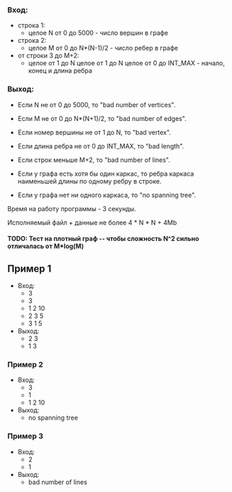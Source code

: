 ### Вход:
* строка 1:
	* целое N от 0 до 5000 - число вершин в графе
* строка 2:
	* целое M от 0 до N*(N-1)/2 - число ребер в графе
* от строки 3 до M+2:
	* целое от 1 до N целое от 1 до N целое от 0 до INT_MAX - начало, конец и длина ребра

### Выход:
* Если N не от 0 до 5000, то "bad number of vertices".
* Если M не от 0 до N*(N+1)/2, то "bad number of edges".
* Если номер вершины не от 1 до N, то "bad vertex".
* Если длина ребра не от 0 до INT_MAX, то "bad length".
* Если строк меньше M+2, то "bad number of lines".

* Если у графа есть хотя бы один каркас, то ребра каркаса наименьшей длины по одному ребру в строке.

* Если у графа нет ни одного каркаса, то "no spanning tree".

Время на работу программы - 3 секунды.

Исполняемый файл + данные не более 4 * N * N + 4Mb

#### TODO: Тест на плотный граф -- чтобы сложность N^2 сильно отличалась от М*log(М)

## Пример 1
* Вход:
  * 3
  * 3
  * 1 2 10
  * 2 3 5
  * 3 1 5
* Выход:
  * 2 3
  * 1 3

### Пример 2
* Вход:
  * 3
  * 1
  * 1 2 10
* Выход:
  * no spanning tree

### Пример 3
* Вход:
  * 2
  * 1
* Выход:
  * bad number of lines
